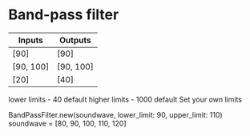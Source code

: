 # Band-pass filter

| Inputs | Outputs |
| ------ | ------- |
| [90]   | [90] |
| [90, 100] | [90, 100] |
| [20] | [40] |

lower limits - 40 default
higher limits - 1000 default
Set your own limits

BandPassFilter.new(soundwave, lower_limit: 90, upper_limit: 110)
soundwave = [80, 90, 100, 110, 120]
